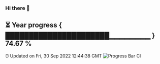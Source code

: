 ### Hi there 👋
⏳ Year progress { ██████████████████████▁▁▁▁▁▁▁▁ } 74.67 %
---
⏰ Updated on Fri, 30 Sep 2022 12:44:38 GMT
![Progress Bar CI](https://github.com/liununu/liununu/workflows/Progress%20Bar%20CI/badge.svg)
